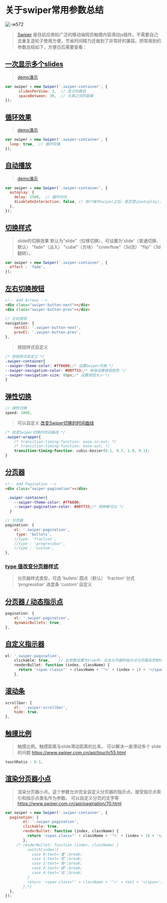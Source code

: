 # 关于swiper常用参数总结

![-w572](media/15956876885747/16100744283483.jpg)


> [Swiper](https://www.swiper.com.cn) 是目前应用较广泛的移动端网页触摸内容滑动js插件。不需要自己去重复造轮子使用方便，节省时间精力还做到了非常好的兼容。把常用到的参数总结如下，方便日后需要查看：

## [一次显示多个slides](https://www.swiper.com.cn/plus/search.php?kwtype=0&q=slidesPerView)

> [demo演示](https://www.swiper.com.cn/demo/110-slides-per-view.html)

```javascript
var swiper = new Swiper('.swiper-container', {
      slidesPerView: 3,  // 显示的数目
      spaceBetween: 30,  // 元素之间的距离
});
```

<!-- more -->

##  [循环效果](https://www.swiper.com.cn/plus/search.php?kwtype=0&q=loop)

> [demo演示](https://www.swiper.com.cn/demo/110-slides-per-view.html)

```javascript
var swiper = new Swiper('.swiper-container', {
  loop: true,  // 循环轮播
});
```


##  [自动播放](https://www.swiper.com.cn/plus/search.php?kwtype=0&q=autoplay)

> [demo演示](https://www.swiper.com.cn/demo/280-autoplay.html)

```javascript
var swiper = new Swiper('.swiper-container', {
  autoplay: {
    delay: 2500,  // 循环时间
    disableOnInteraction: false, // 用户操作swiper之后，是否禁止autoplay]。默认为true：停止。
  },
});
```


## [切换样式](https://www.swiper.com.cn/api/effects/193.html)

> slide的切换效果
> 默认为"slide"（位移切换），可设置为'slide'（普通切换、默认）
> "fade"（淡入）
> "cube"（方块）
> "coverflow"（3d流）
> "flip"（3d翻转）。

```javascript
var swiper = new Swiper('.swiper-container', {
  effect : 'fade',
});
```


## [左右切换按钮](https://www.swiper.com.cn/plus/search.php?kwtype=0&q=navigation)

```html
<!-- Add Arrows -->
<div class="swiper-button-next"></div>
<div class="swiper-button-prev"></div>
```

```javascript
// 左右按钮
navigation: {
    nextEl: '.swiper-button-next',
    prevEl: '.swiper-button-prev',
},
```

> 按钮样式自定义

```css
/* 按钮样式自定义 */
.swiper-container{
--swiper-theme-color: #ff6600;/* 设置Swiper风格 */
--swiper-navigation-color: #00ff33;/* 单独设置按钮颜色 */
--swiper-navigation-size: 80px;/* 设置按钮大小 */
}
```

## [弹性切换](https://www.swiper.com.cn/plus/search.php?kwtype=0&q=speed)

```javascript
// 弹性切换
speed: 1000,
```

> 可以自定义 [改变Swiper切换的时间曲线](http://bbs.swiper.com.cn/forum.php?mod=viewthread&tid=13) 

```css
/* 改变Swiper切换的时间曲线 */
.swiper-wrapper{
    /* transition-timing-function: ease-in-out; */
    /* transition-timing-function: ease-out; */
    transition-timing-function: cubic-bezier(0.1, 0.7, 1.0, 0.1);
}
```

## [分页器](https://www.swiper.com.cn/plus/search.php?kwtype=0&q=pagination)

```html
<!-- Add Pagination -->
<div class="swiper-pagination"></div>
```


```css
 .swiper-container{
    --swiper-theme-color: #ff6600;
    --swiper-pagination-color: #00ff33;/* 两种都可以 */
  }
```

```javascript
// 分页器
pagination: {
    el: '.swiper-pagination',
     type: 'bullets',
    //type: 'fraction',
    //type : 'progressbar',
    //type : 'custom',
},
```

### [type 值改变分页器样式](https://www.swiper.com.cn/api/pagination/299.html)

> 分页器样式类型，可选
> ‘bullets’  圆点（默认）
> ‘fraction’  分式 
> ‘progressbar’  进度条
> ‘custom’ 自定义



## [分页器 / 动态指示点](https://www.swiper.com.cn/plus/search.php?kwtype=0&q=dynamicBullets)

```javascript
pagination: {
    el: '.swiper-pagination',
    dynamicBullets: true,
},
```

## [自定义指示器](https://www.swiper.com.cn/api/pagination/70.html)

```javascript
el: '.swiper-pagination',
    clickable: true,    // 此参数设置为true时，点击分页器的指示点分页器会控制Swiper切换。
    renderBullet: function (index, className) {
      return '<span class="' + className + '">' + (index + 1) + '</span>';
    },
```


## [滚动条](https://www.swiper.com.cn/plus/search.php?kwtype=0&q=scrollbar)


```javascript
scrollbar: {
    el: '.swiper-scrollbar',
    hide: true,
},
```


## [触摸比例](https://www.swiper.com.cn/api/touch/55.html)

> 触摸比例。触摸距离与slide滑动距离的比率。
> 可以解决一直滑动多个 slide 的问题
> https://www.swiper.com.cn/api/touch/55.html


```JavaScript
touchRatio : 0.1,
```

## [渲染分页器小点](https://www.swiper.com.cn/api/pagination/70.html)

> 渲染分页器小点。这个参数允许完全自定义分页器的指示点。接受指示点索引和指示点类名作为参数。
> 可以自定义分页的文字等
> https://www.swiper.com.cn/api/pagination/70.html


```JavaScript
var swiper = new Swiper('.swiper-container', {
  pagination: {
        el: '.swiper-pagination',
        clickable: true,
        renderBullet: function (index, className) {
          return '<span class="' + className + '">' + (index + 1) + '</span>';
        },
     /* renderBullet: function (index, className) {
          switch(index){
            case 0:text='壹';break;
            case 1:text='贰';break;
            case 2:text='叁';break;
            case 3:text='肆';break;
            case 4:text='伍';break;
          }
          return '<span class="' + className + '">' + text + '</span>';
        },*/
  },
});  
```